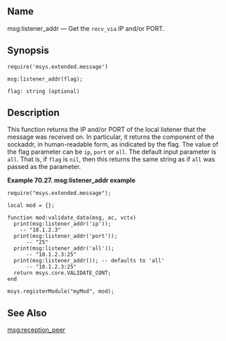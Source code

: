 <a name="lua.ref.msg_listener_addr"></a>
## Name

msg:listener_addr — Get the `recv_via` IP and/or PORT.

<a name="idp15849312"></a>
## Synopsis

`require('msys.extended.message')`

`msg:listener_addr(flag);`

`flag: string (optional)`<a name="idp15853040"></a>
## Description

This function returns the IP and/or PORT of the local listener that the message was received on. In particular, it returns the component of the sockaddr, in human-readable form, as indicated by the flag. The value of the flag parameter can be `ip`, `port` or `all`. The default input parameter is `all`. That is, if `flag` is `nil`, then this returns the same string as if `all` was passed as the parameter.

<a name="lua.ref.msg_listener_addr.example"></a>

**Example 70.27. msg:listener_addr example**

```
require("msys.extended.message");

local mod = {};

function mod:validate_data(msg, ac, vctx)
  print(msg:listener_addr('ip'));
    -- "10.1.2.3"
  print(msg:listener_addr('port'));
      -- "25"
  print(msg:listener_addr('all'));
      -- "10.1.2.3:25"
  print(msg:listener_addr()); -- defaults to 'all'
      -- "10.1.2.3:25"
  return msys.core.VALIDATE_CONT;
end

msys.registerModule("myMod", mod);
```

<a name="idp15861216"></a>
## See Also

[msg:reception_peer](lua.ref.msg_reception_peer.php "msg:reception_peer")
